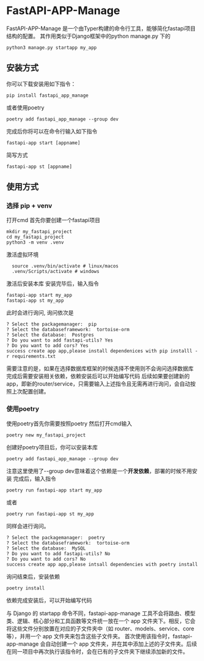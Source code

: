 # FastAPI-APP-Manage

FastAPI-APP-Manage 是一个由Typer构建的命令行工具，能够简化fastapi项目结构的配置。
其作用类似于Django框架中的python manage.py 下的

```
python3 manage.py startapp my_app
```

## 安装方式

你可以下载安装用如下指令：

```
pip install fastapi_app_manage
```

或者使用poetry

```
poetry add fastapi_app_manage --group dev
```

完成后你将可以在命令行输入如下指令

```
fastapi-app start [appname]
```

简写方式

```
fastapi-app st [appname]
```

## 使用方式

### 选择 pip + venv

打开cmd
首先你要创建一个fastapi项目

```
mkdir my_fastapi_project
cd my_fastapi_project
python3 -m venv .venv
```

激活虚拟环境

```
  source .venv/bin/activate # linux/macos
  .venv/Scripts/activate # windows
```

激活后安装本库
安装完毕后，输入指令

```
fastapi-app start my_app
fastapi-app st my_app
```

此时会进行询问,
询问依次是

```
? Select the packagemanager:  pip
? Select the databaseframework:  tortoise-orm
? Select the database:  Postgres
? Do you want to add fastapi-utils? Yes
? Do you want to add cors? Yes
success create app app,please install dependenices with pip installl -r requirements.txt
```

需要注意的是，如果在选择数据库框架的时候选择不使用则不会询问选择数据库
完成后需要安装相关依赖，依赖安装后可以开始编写代码
后续如果要创建新的app，即新的router/service，只需要输入上述指令且无需再进行询问，会自动按照上次配置创建。

### 使用poetry
使用poetry首先你需要按照poetry
然后打开cmd输入
```
poetry new my_fastapi_project
```
创建好poetry项目后，你可以安装本库
```
poetry add fastapi_app_manage --group dev
```
注意这里使用了--group dev意味着这个依赖是一个**开发依赖**，部署的时候不用安装
完成后，输入指令
```
poetry run fastapi-app start my_app
```
或者
```
poetry run fastapi-app st my_app
```
同样会进行询问。
```
? Select the packagemanager:  poetry
? Select the databaseframework:  tortoise-orm
? Select the database:  MySQL
? Do you want to add fastapi-utils? No
? Do you want to add cors? No
success create app app,please intsall dependencies with poetry install

```
询问结束后，安装依赖
```
poetry install
```
依赖完成安装后，可以开始编写代码

与 Django 的 startapp 命令不同，fastapi-app-manage 工具不会将路由、模型类、逻辑、核心部分和工具函数等文件统一放在一个 app 文件夹下。相反，它会将这些文件分别放置在对应的子文件夹中（如 router、models、service、core 等），并用一个 app 文件夹来包含这些子文件夹。
首次使用该指令时，fastapi-app-manage 会自动创建一个 app 文件夹，并在其中添加上述的子文件夹。后续在同一项目中再次执行该指令时，会在已有的子文件夹下继续添加新的文件。